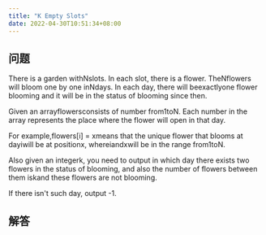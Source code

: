 ```yaml
---
title: "K Empty Slots"
date: 2022-04-30T10:51:34+08:00
---
```


## 问题

There is a garden withNslots. In each slot, there is a flower. TheNflowers will bloom one by one inNdays. In each day, there will beexactlyone flower blooming and it will be in the status of blooming since then.

Given an arrayflowersconsists of number from1toN. Each number in the array represents the place where the flower will open in that day.

For example,flowers[i] = xmeans that the unique flower that blooms at dayiwill be at positionx, whereiandxwill be in the range from1toN.

Also given an integerk, you need to output in which day there exists two flowers in the status of blooming, and also the number of flowers between them iskand these flowers are not blooming.

If there isn't such day, output -1.

## 解答

